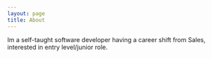 ```yaml
---
layout: page
title: About
---
```

<p>
Im a self-taught software developer having a career shift from Sales,
interested in entry level/junior role.<br>
</p>

